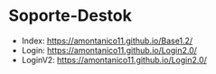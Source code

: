 # Soporte-Destok

* Index: https://amontanico11.github.io/Base1.2/
* Login: https://amontanico11.github.io/Login2.0/
* LoginV2: https://amontanico11.github.io/Login2.0/
